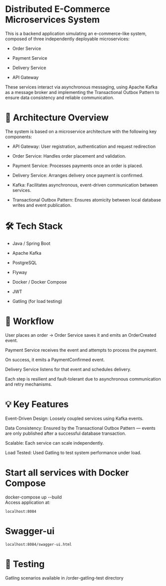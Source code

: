 # Distributed E-Commerce Microservices System  
This is a backend application simulating an e-commerce-like system, composed of three independently deployable microservices:

- Order Service

- Payment Service

- Delivery Service

- API Gateway

These services interact via asynchronous messaging, using Apache Kafka as a message broker and implementing the Transactional Outbox Pattern to ensure data consistency and reliable communication.

# 🧱 Architecture Overview
The system is based on a microservice architecture with the following key components:

- API Gateway: User registration, authentication and request redirection

- Order Service: Handles order placement and validation.

- Payment Service: Processes payments once an order is placed.

- Delivery Service: Arranges delivery once payment is confirmed.

- Kafka: Facilitates asynchronous, event-driven communication between services.

- Transactional Outbox Pattern: Ensures atomicity between local database writes and event publication.


# 🛠️ Tech Stack
- Java / Spring Boot

- Apache Kafka

- PostgreSQL

- Flyway

- Docker / Docker Compose

- JWT

- Gatling (for load testing)

# 🔄 Workflow
User places an order → Order Service saves it and emits an OrderCreated event.

Payment Service receives the event and attempts to process the payment.

On success, it emits a PaymentConfirmed event.

Delivery Service listens for that event and schedules delivery.

Each step is resilient and fault-tolerant due to asynchronous communication and retry mechanisms.

# 💡 Key Features
Event-Driven Design: Loosely coupled services using Kafka events.

Data Consistency: Ensured by the Transactional Outbox Pattern — events are only published after a successful database transaction.

Scalable: Each service can scale independently.

Load Tested: Used Gatling to test system performance under load.

# Start all services with Docker Compose
docker-compose up --build  
Access application at:
~~~
localhost:8084  
~~~

# Swagger-ui
~~~
localhost:8084/swagger-ui.html
~~~

# 🧪 Testing
Gatling scenarios available in /order-gatling-test directory


